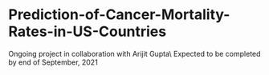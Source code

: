 # Prediction-of-Cancer-Mortality-Rates-in-US-Countries
Ongoing project in collaboration with Arijit Gupta\\
Expected to be completed by end of September, 2021
